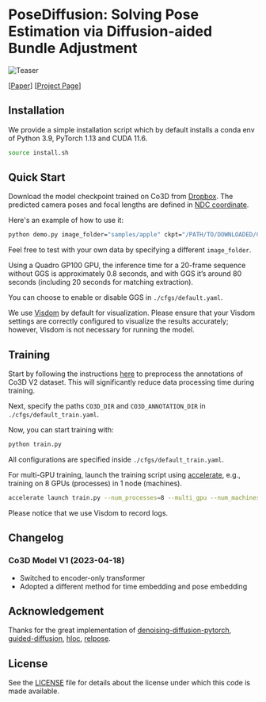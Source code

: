 # PoseDiffusion: Solving Pose Estimation via Diffusion-aided Bundle Adjustment

![Teaser](https://raw.githubusercontent.com/posediffusion/posediffusion.github.io/main/resources/teaser.gif)

<p dir="auto">[<a href="https://arxiv.org/pdf/2306.15667.pdf" rel="nofollow">Paper</a>]
[<a href="https://posediffusion.github.io/" rel="nofollow">Project Page</a>]</p>

## Installation
We provide a simple installation script which by default installs a conda env of Python 3.9, PyTorch 1.13 and CUDA 11.6.

```.bash
source install.sh
```

## Quick Start

Download the model checkpoint trained on Co3D from [Dropbox](https://www.dropbox.com/s/tqzrv9i0umdv17d/co3d_model_Apr16.pth?dl=0). The predicted camera poses and focal lengths are defined in [NDC coordinate](https://pytorch3d.org/docs/cameras).

Here's an example of how to use it:

```.bash
python demo.py image_folder="samples/apple" ckpt="/PATH/TO/DOWNLOADED/CKPT"
```

Feel free to test with your own data by specifying a different `image_folder`. 

Using a Quadro GP100 GPU, the inference time for a 20-frame sequence without GGS is approximately 0.8 seconds, and with GGS it’s around 80 seconds (including 20 seconds for matching extraction).

You can choose to enable or disable GGS in `./cfgs/default.yaml`.

We use [Visdom](https://github.com/fossasia/visdom) by default for visualization. Please ensure that your Visdom settings are correctly configured to visualize the results accurately; however, Visdom is not necessary for running the model.

## Training

Start by following the instructions [here](https://github.com/amyxlase/relpose-plus-plus#pre-processing-co3d) to preprocess the annotations of Co3D V2 dataset. This will significantly reduce data processing time during training.

Next, specify the paths `CO3D_DIR` and `CO3D_ANNOTATION_DIR` in `./cfgs/default_train.yaml`.

Now, you can start training with:

```bash
python train.py
```

All configurations are specified inside `./cfgs/default_train.yaml`.

For multi-GPU training, launch the training script using [accelerate](https://huggingface.co/docs/accelerate/basic_tutorials/launch), e.g., training on 8 GPUs (processes) in 1 node (machines).

```bash
accelerate launch train.py --num_processes=8 --multi_gpu --num_machines=1
```

Please notice that we use Visdom to record logs.

## Changelog

### Co3D Model V1 (2023-04-18)
- Switched to encoder-only transformer 
- Adopted a different method for time embedding and pose embedding

## Acknowledgement

Thanks for the great implementation of [denoising-diffusion-pytorch](https://github.com/lucidrains/denoising-diffusion-pytorch), [guided-diffusion](https://github.com/openai/guided-diffusion), [hloc](https://github.com/cvg/Hierarchical-Localization), [relpose](https://github.com/jasonyzhang/relpose).


## License
See the [LICENSE](./LICENSE) file for details about the license under which this code is made available.

